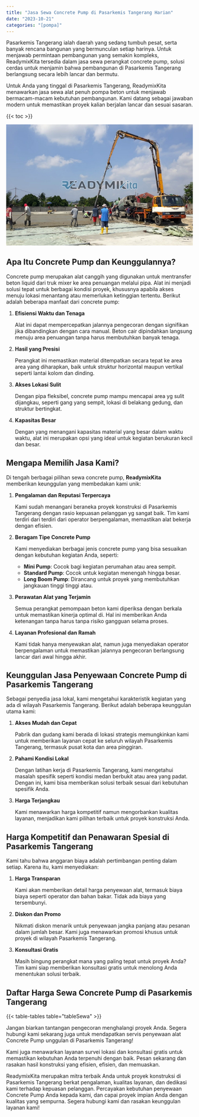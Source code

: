 ```yaml
---
title: "Jasa Sewa Concrete Pump di Pasarkemis Tangerang Harian"
date: "2023-10-21"
categories: "[pompa]"
---
```


Pasarkemis Tangerang ialah daerah yang sedang tumbuh pesat, serta banyak rencana bangunan yang bermunculan setiap harinya. Untuk menjawab permintaan pembangunan yang semakin kompleks, ReadymixKita tersedia dalam jasa sewa perangkat concrete pump, solusi cerdas untuk menjamin bahwa pembangunan di Pasarkemis Tangerang berlangsung secara lebih lancar dan bermutu.

Untuk Anda yang tinggal di Pasarkemis Tangerang, ReadymixKita menawarkan jasa sewa alat penuh pompa beton untuk menjawab bermacam-macam kebutuhan pembangunan. Kami datang sebagai jawaban modern untuk memastikan proyek kalian berjalan lancar dan sesuai sasaran.

{{< toc >}}

![Jasa Sewa Concrete Pump di Pasarkemis Tangerang Harian](/images/pompa/sewa-pompa-12.jpg)

## Apa Itu Concrete Pump dan Keunggulannya?

Concrete pump merupakan alat canggih yang digunakan untuk mentransfer beton liquid dari truk mixer ke area penuangan melalui pipa. Alat ini menjadi solusi tepat untuk berbagai kondisi proyek, khususnya apabila akses menuju lokasi menantang atau memerlukan ketinggian tertentu. Berikut adalah beberapa manfaat dari concrete pump:

1. **Efisiensi Waktu dan Tenaga**

   Alat ini dapat mempercepatkan jalannya pengecoran dengan signifikan jika dibandingkan dengan cara manual. Beton cair dipindahkan langsung menuju area penuangan tanpa harus membutuhkan banyak tenaga.

2. **Hasil yang Presisi**

   Perangkat ini memastikan material ditempatkan secara tepat ke area area yang diharapkan, baik untuk struktur horizontal maupun vertikal seperti lantai kolom dan dinding.

3. **Akses Lokasi Sulit**

   Dengan pipa fleksibel, concrete pump mampu mencapai area yg sulit dijangkau, seperti gang yang sempit, lokasi di belakang gedung, dan struktur bertingkat.

4. **Kapasitas Besar**

   Dengan yang menangani kapasitas material yang besar dalam waktu waktu, alat ini merupakan opsi yang ideal untuk kegiatan berukuran kecil dan besar.

## Mengapa Memilih Jasa Kami?

Di tengah berbagai pilihan sewa concrete pump, **ReadymixKita** memberikan keunggulan yang membedakan kami unik:

1. **Pengalaman dan Reputasi Terpercaya**

   Kami sudah menangani beraneka proyek konstruksi di Pasarkemis Tangerang dengan rasio kepuasan pelanggan yg sangat baik. Tim kami terdiri dari terdiri dari operator berpengalaman, memastikan alat bekerja dengan efisien.

2. **Beragam Tipe Concrete Pump**

   Kami menyediakan berbagai jenis concrete pump yang bisa sesuaikan dengan kebutuhan kegiatan Anda, seperti:
   - **Mini Pump**: Cocok bagi kegiatan perumahan atau area sempit.
   - **Standard Pump**: Cocok untuk kegiatan menengah hingga besar.
   - **Long Boom Pump**: Dirancang untuk proyek yang membutuhkan jangkauan tinggi tinggi atau.

3. **Perawatan Alat yang Terjamin**

   Semua perangkat pemompaan beton kami diperiksa dengan berkala untuk memastikan kinerja optimal di. Hal ini memberikan Anda ketenangan tanpa harus tanpa risiko gangguan selama proses.

4. **Layanan Profesional dan Ramah**

   Kami tidak hanya menyewakan alat, namun juga menyediakan operator berpengalaman untuk memastikan jalannya pengecoran berlangsung lancar dari awal hingga akhir.

## Keunggulan Jasa Penyewaan Concrete Pump di Pasarkemis Tangerang

Sebagai penyedia jasa lokal, kami mengetahui karakteristik kegiatan yang ada di wilayah Pasarkemis Tangerang. Berikut adalah beberapa keunggulan utama kami:

1. **Akses Mudah dan Cepat**

   Pabrik dan gudang kami berada di lokasi strategis memungkinkan kami untuk memberikan layanan cepat ke seluruh wilayah Pasarkemis Tangerang, termasuk pusat kota dan area pinggiran.

2. **Pahami Kondisi Lokal**

   Dengan latihan kerja di Pasarkemis Tangerang, kami mengetahui masalah spesifik seperti kondisi medan berbukit atau area yang padat. Dengan ini, kami bisa memberikan solusi terbaik sesuai dari kebutuhan spesifik Anda.

3. **Harga Terjangkau**

   Kami menawarkan harga kompetitif namun mengorbankan kualitas layanan, menjadikan kami pilihan terbaik untuk proyek konstruksi Anda.

## Harga Kompetitif dan Penawaran Spesial di Pasarkemis Tangerang

Kami tahu bahwa anggaran biaya adalah pertimbangan penting dalam setiap. Karena itu, kami menyediakan:

1. **Harga Transparan**

   Kami akan memberikan detail harga penyewaan alat, termasuk biaya biaya seperti operator dan bahan bakar. Tidak ada biaya yang tersembunyi.

2. **Diskon dan Promo**

   Nikmati diskon menarik untuk penyewaan jangka panjang atau pesanan dalam jumlah besar. Kami juga menawarkan promosi khusus untuk proyek di wilayah Pasarkemis Tangerang.

3. **Konsultasi Gratis**

   Masih bingung perangkat mana yang paling tepat untuk proyek Anda? Tim kami siap memberikan konsultasi gratis untuk menolong Anda menentukan solusi terbaik.

## Daftar Harga Sewa Concrete Pump di Pasarkemis Tangerang

{{< table-tables table="tableSewa" >}}

Jangan biarkan tantangan pengecoran menghalangi proyek Anda. Segera hubungi kami sekarang juga untuk mendapatkan servis penyewaan alat Concrete Pump unggulan di Pasarkemis Tangerang!

Kami juga menawarkan layanan survei lokasi dan konsultasi gratis untuk memastikan kebutuhan Anda terpenuhi dengan baik. Pesan sekarang dan rasakan hasil konstruksi yang efisien, efisien, dan memuaskan.

ReadymixKita merupakan mitra terbaik Anda untuk proyek konstruksi di Pasarkemis Tangerang berkat pengalaman, kualitas layanan, dan dedikasi kami terhadap kepuasan pelanggan. Percayakan kebutuhan penyewaan Concrete Pump Anda kepada kami, dan capai proyek impian Anda dengan kualitas yang sempurna. Segera hubungi kami dan rasakan keunggulan layanan kami!